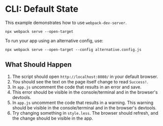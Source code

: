 # CLI: Default State

This example demonstrates how to use `webpack-dev-server`.

```console
npx webpack serve --open-target
```

To run your app using an alternative config, use:

```console
npx webpack serve --open-target --config alternative.config.js
```

## What Should Happen

1. The script should open `http://localhost:8080/` in your default browser.
2. You should see the text on the page itself change to read `Success!`.
3. In `app.js` uncomment the code that results in an error and save.
4. This error should be visible in the console/terminal and in the browser's devtools.
5. In `app.js` uncomment the code that results in a warning. This warning should
   be visible in the console/terminal and in the browser's devtools.
6. Try changing something in `style.less`. The browser should refresh, and the
   change should be visible in the app.
